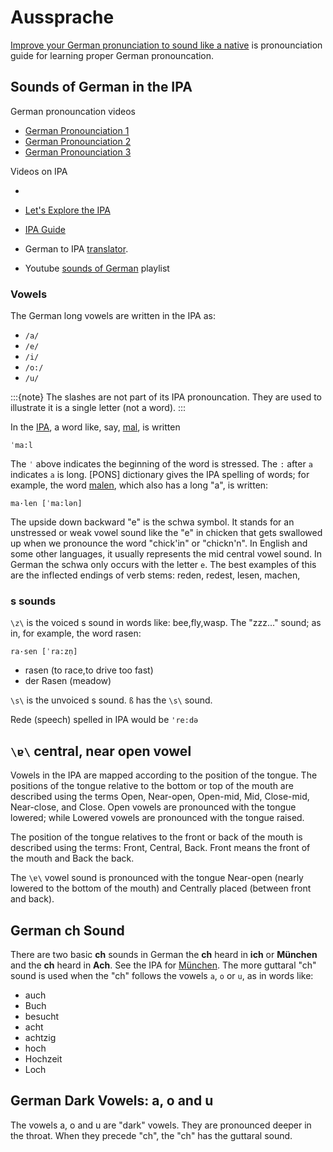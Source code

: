 # Aussprache

[Improve your German pronunciation to sound like a native](https://preply.com/en/blog/improve-your-german-pronunciation-to-sound-like-a-native/) is 
pronounciation guide for learning proper German pronouncation.

## Sounds of German in the IPA

German pronouncation videos

- [German Pronounciation 1](https://www.youtube.com/watch?v=mzrLZi6fipA)
- [German Pronounciation 2](https://www.youtube.com/watch?v=kEHfUKJ_yms)
- [German Pronounciation 3](https://www.youtube.com/watch?v=Pg2NMEONKxk)

Videos on IPA

- [](https://www.youtube.com/watch?v=_MpH8U4cZc8&pp=ygUKR2VybWFuIElQQQ%3D%3D)
- [Let's Explore the IPA](https://www.youtube.com/watch?v=J-Y3xcuZwDg)


- [IPA Guide](https://blog.collinsdictionary.com/ipa-pronunciation-guide-german/)
- German to IPA [translator](https://unalengua.com/ipa?ttsLocale=de-DE&voiceId=Marlene&sl=de).
- Youtube [sounds of German](https://www.youtube.com/playlist?list=PLM9N2zvFTBQ-ZEbNEiOQh1mtYTQ9Ybk4a) playlist

### Vowels

The German long vowels are written in the IPA as:

- `/a/`
- `/e/`
- `/i/`
- `/o:/`
- `/u/`

:::{note}
The slashes are not part of its IPA pronouncation.  They are used to illustrate it is a single letter (not a word).
:::

In the [IPA](https://www.internationalphoneticalphabet.org/ipa-sounds/ipa-chart-with-sounds/), a word like, say, [mal](https://en.pons.com/translate/german-english/mal), is written

```
ˈma:l
```

The `ˈ` above indicates the beginning of the word is stressed.  The `:` after `a` indicates `a` is long. [PONS] dictionary gives
the IPA spelling of words; for example, the word [malen](https://en.pons.com/translate/german-english/malen), which also has a long "a", is written:

```
ma·len [ˈma:lən]
```

The upside down backward "e" is the schwa symbol. It stands for an unstressed or weak vowel sound like the "e" in chicken that gets swallowed
up when we pronounce the word "chick'in" or "chickn'n". In English and some other languages, it usually represents the mid central vowel sound.
In German the schwa only occurs with the letter `e`. The best examples of this are the inflected endings of verb stems: reden, redest, lesen, 
machen, 


###  s sounds

`\z\` is the voiced s sound in words like: bee,fly,wasp. The "zzz..." sound; as in, for example, the word rasen:

```
ra·sen [ˈra:zn̩]
```

- rasen (to race,to drive too fast)
- der Rasen (meadow)

`\s\` is the unvoiced s sound. `ß` has the `\s\` sound.

Rede (speech) spelled in IPA would be `'re:də`

## `\ɐ\` central, near open vowel

Vowels in the IPA are mapped according to the position of the tongue. The positions of the tongue relative to the bottom or top of the mouth are
described using the terms Open, Near-open, Open-mid, Mid, Close-mid, Near-close, and Close. Open vowels are pronounced with the tongue lowered;
while Lowered vowels are pronounced with the tongue raised.

The position of the tongue relatives to the front or back of the mouth is described using the terms: Front, Central, Back. Front means the front of the
mouth and Back the back.

The `\ɐ\` vowel sound is pronounced with the tongue Near-open (nearly lowered to the bottom of the mouth) and Centrally placed (between front and back).

## German ch Sound

There are two basic **ch** sounds in German the **ch** heard in **ich** or **München** and the **ch** heard in **Ach**. See the IPA for
[München](https://en.pons.com/translate/german-english/München). The more guttaral "ch" sound is used when the "ch" follows the vowels `a`, `o` or `u`,
as in words like:

- auch
- Buch
- besucht
- acht
- achtzig
- hoch
- Hochzeit
- Loch

## German Dark Vowels: a, o and u

The vowels a, o and u are "dark" vowels. They are pronounced deeper in the throat. When they precede "ch", the "ch" has the guttaral sound.




